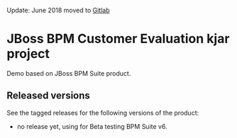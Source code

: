 Update: June 2018 moved to [Gitlab](https://gitlab.com/eschabell/bpms-customer-evaluation-kjar)


JBoss BPM Customer Evaluation kjar project
==========================================

Demo based on JBoss BPM Suite product.


Released versions
-----------------

See the tagged releases for the following versions of the product:

- no release yet, using for Beta testing BPM Suite v6.

